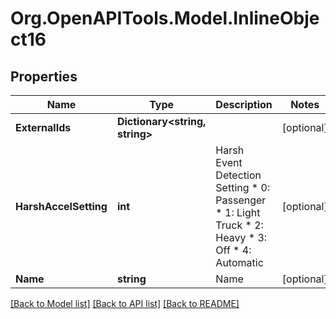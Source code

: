 # Org.OpenAPITools.Model.InlineObject16
## Properties

Name | Type | Description | Notes
------------ | ------------- | ------------- | -------------
**ExternalIds** | **Dictionary&lt;string, string&gt;** |  | [optional] 
**HarshAccelSetting** | **int** | Harsh Event Detection Setting * 0: Passenger * 1: Light Truck * 2: Heavy * 3: Off * 4: Automatic | [optional] 
**Name** | **string** | Name | [optional] 

[[Back to Model list]](../README.md#documentation-for-models) [[Back to API list]](../README.md#documentation-for-api-endpoints) [[Back to README]](../README.md)

